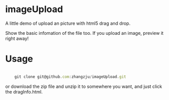 # imageUpload
A little demo of upload an picture with html5 drag and drop.

Show the basic infomation of the file too. If you upload an image, preview it right away!

# Usage

``` javascript

	git clone git@github.com:zhangzju/imageUpload.git

```

or download the zip file and unzip it to somewhere you want, and just click the dragInfo.html.